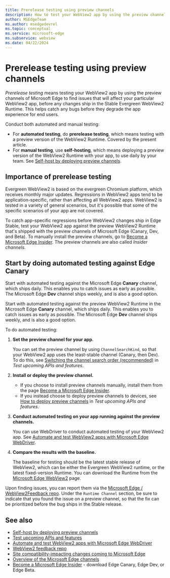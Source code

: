 ```yaml
---
title: Prerelease testing using preview channels
description: How to test your WebView2 app by using the preview channels of Microsoft Edge (Edge Canary, Edge Dev, or Edge Beta) to find issues that will affect your particular WebView2 app, before WebView2 changes reach  the Evergreen WebView2 Runtime.
author: MSEdgeTeam
ms.author: msedgedevrel
ms.topic: conceptual
ms.service: microsoft-edge
ms.subservice: webview
ms.date: 04/22/2024
---
```

# Prerelease testing using preview channels

_Prerelease testing_ means testing your WebView2 app by using the preview channels of Microsoft Edge to find issues that will affect your particular WebView2 app, before any changes ship in the Stable Evergreen WebView2 Runtime.  This helps catch any bugs before they degrade the app experience for end users.

Conduct both automated and manual testing:
* For **automated testing**, do **prerelease testing**, which means testing with a preview version of the WebView2 Runtime.  Covered by the present article.
* For **manual testing**, use **self-hosting**, which means deploying a preview version of the WebView2 Runtime with your app, to use daily by your team.  See [Self-host by deploying preview channels](./self-hosting.md).


<!-- ====================================================================== -->
## Importance of prerelease testing

Evergreen WebView2 is based on the evergreen Chromium platform, which receives monthly major updates.  Regressions in WebView2 apps tend to be application-specific, rather than affecting all WebView2 apps.  WebView2 is tested in a variety of general scenarios, but it's possible that some of the specific scenarios of your app are not covered.

To catch app-specific regressions before WebView2 changes ship in Edge Stable, test your WebView2 app against the preview WebView2 Runtime that's shipped with the preview channels of Microsoft Edge (Canary, Dev, and Beta).  To manually install the preview channels, go to [Become a Microsoft Edge Insider](https://www.microsoft.com/edge/download/insider).  The preview channels are also called _Insider channels_.


<!-- ====================================================================== -->
## Start by doing automated testing against Edge Canary

Start with automated testing against the Microsoft Edge **Canary** channel, which ships daily.  This enables you to catch issues as early as possible.  The Microsoft Edge **Dev** channel ships weekly, and is also a good option.

Start with automated testing against the preview WebView2 Runtime in the Microsoft Edge **Canary** channel, which ships daily.  This enables you to catch issues as early as possible.  The Microsoft Edge **Dev** channel ships weekly, and is also a good option.

To do automated testing:

1. **Set the preview channel for your app.**

   You can set the preview channel by using `ChannelSearchKind`, so that your WebView2 app uses the least-stable channel (Canary, then Dev).  To do this, see [Switching the channel search order (recommended)](./set-preview-channel.md#switching-the-channel-search-order-recommended) in _Test upcoming APIs and features_.

1. **Install or deploy the preview channel.**

   * If you choose to install preview channels manually, install them from the page [Become a Microsoft Edge Insider](https://www.microsoft.com/edge/download/insider).
   * If you instead choose to deploy preview channels to devices, see [How to deploy preview channels](./set-preview-channel.md#how-to-deploy-preview-channels) in _Test upcoming APIs and features_.

1. **Conduct automated testing on your app running against the preview channels.**

   You can use WebDriver to conduct automated testing of your WebView2 app.  See [Automate and test WebView2 apps with Microsoft Edge WebDriver](./webdriver.md).

1. **Compare the results with the baseline.**

   The baseline for testing should be the latest stable release of WebView2, which can be either the Evergreen WebView2 runtime, or the latest fixed-version Runtime.  You can download the Runtime from the [Microsoft Edge WebView2](https://developer.microsoft.com/microsoft-edge/webview2/) page.

Upon finding issues, you can report them via the [Microsoft Edge / WebView2Feedback repo](https://github.com/MicrosoftEdge/WebView2Feedback).  Under the `Runtime Channel` section, be sure to indicate that you found the issue on a preview channel, so that the fix can be prioritized before the bug ships in the Stable release.


<!-- ====================================================================== -->
## See also

* [Self-host by deploying preview channels](./self-hosting.md)
* [Test upcoming APIs and features](./set-preview-channel.md)
* [Automate and test WebView2 apps with Microsoft Edge WebDriver](/microsoft-edge/webdriver)
* [WebView2 feedback repo](https://github.com/MicrosoftEdge/WebView2Feedback)
* [Site compatibility-impacting changes coming to Microsoft Edge](/microsoft-edge/web-platform/site-impacting-changes)
* [Overview of the Microsoft Edge channels](/deployedge/microsoft-edge-channels)
* [Become a Microsoft Edge Insider](https://www.microsoft.com/edge/download/insider) - download Edge Canary, Edge Dev, or Edge Beta.

